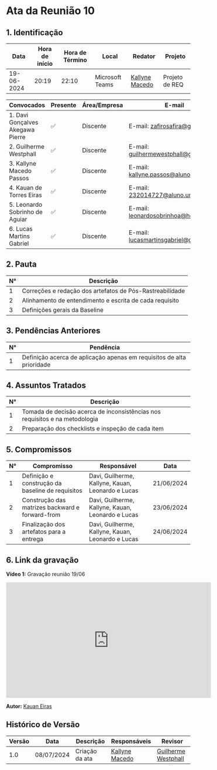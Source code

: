 # **Ata da Reunião 10**

## 1. Identificação

| Data       | Hora de início | Hora de Término | Local           | Redator                                          | Projeto        |
|------------|----------------|-----------------|-----------------|--------------------------------------------------|----------------|
| 19-06-2024 | 20:19          | 22:10           | Microsoft Teams | [Kallyne Macedo](https://github.com/kalipasssos) | Projeto de REQ |

| Convocados                       | Presente | Área/Empresa | E-mail                                                                        |
|----------------------------------|----------|--------------|-------------------------------------------------------------------------------|
| 1. Davi Gonçalves Akegawa Pierre | ✅        | Discente     | E-mail: [zafirosafira@gmail.com](mailto:zafirosafira@gmail.com)               |
| 2. Guilherme Westphall           | ✅        | Discente     | E-mail: [guilhermewestphall@gmail.com](mailto:guilhermewestphall@gmail.com)   |
| 3. Kallyne Macedo Passos         | ✅        | Discente     | E-mail: [kallyne.passos@aluno.unb.br](mailto:kallyne.passos@aluno.unb.br)     |
| 4. Kauan de Torres Eiras         | ✅        | Discente     | E-mail: [232014727@aluno.unb.br](mailto:232014727@aluno.unb.br)               |
| 5. Leonardo Sobrinho de Aguiar   | ✅        | Discente     | E-mail: [leonardosobrinhoa@hotmail.com](mailto:leonardosobrinhoa@hotmail.com) |
| 6. Lucas Martins Gabriel         | ✅        | Discente     | E-mail: [lucasmartinsgabriel@gmail.com](mailto:lucasmartinsgabriel@gmail.com) |

## 2. Pauta

| N° | Descrição                                                |
|----|----------------------------------------------------------|
| 1  | Correções e redação dos artefatos de Pós-Rastreabilidade |
| 2  | Alinhamento de entendimento e escrita de cada requisito  |
| 3  | Definições gerais da Baseline                            |


## 3. Pendências Anteriores

| N° | Pendência                                                             |
|----|-----------------------------------------------------------------------|
| 1  | Definição acerca de aplicação apenas em requisitos de alta prioridade |


## 4. Assuntos Tratados

| N° | Descrição                                                                   |
|----|-----------------------------------------------------------------------------|
| 1  | Tomada de decisão acerca de inconsistências nos requisitos e na metodologia |
| 2  | Preparação dos checklists e inspeção de cada item                           |


## 5. Compromissos

| N° | Compromisso                                      | Responsável                                       | Data       |
|----|--------------------------------------------------|---------------------------------------------------|------------|
| 1  | Definição e construção da baseline de requisitos | Davi, Guilherme, Kallyne, Kauan, Leonardo e Lucas | 21/06/2024 |
| 2  | Construção das matrizes backward e forward-from  | Davi, Guilherme, Kallyne, Kauan, Leonardo e Lucas | 23/06/2024 |
| 3  | Finalização dos artefatos para a entrega         | Davi, Guilherme, Kallyne, Kauan, Leonardo e Lucas | 24/06/2024 |


## 6. Link da gravação

**Vídeo 1:** Gravação reunião 19/06

<iframe width="560" height="315" src="https://www.youtube.com/embed/rbio2YbgKwU?si=jELi5Hjty2dLI5DC" title="YouTube video player" frameborder="0" allow="accelerometer; autoplay; clipboard-write; encrypted-media; gyroscope; picture-in-picture; web-share" referrerpolicy="strict-origin-when-cross-origin" allowfullscreen></iframe>

**Autor:** [Kauan Eiras](https://github.com/kauaneiras)


## Histórico de Versão

| Versão | Data       | Descrição      | Responsáveis                                     | Revisor                                         |
|--------|------------|----------------|--------------------------------------------------|-------------------------------------------------|
| 1.0    | 08/07/2024 | Criação da ata | [Kallyne Macedo](https://github.com/kalipasssos) | [Guilherme Westphall](https://github.com/west7) |